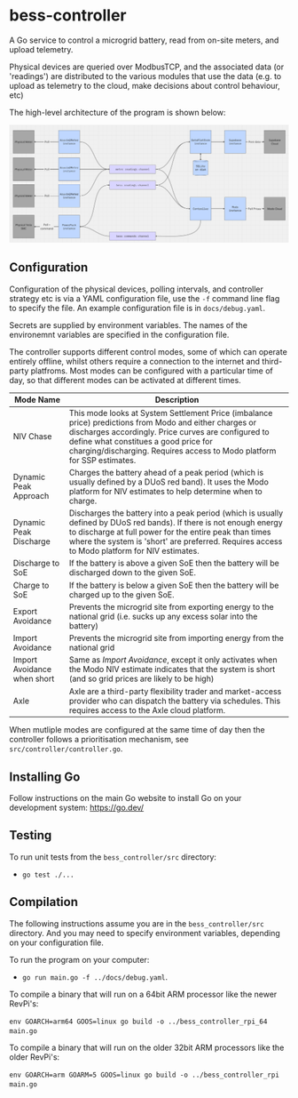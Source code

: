 
# bess-controller

A Go service to control a microgrid battery, read from on-site meters, and upload telemetry. 

Physical devices are queried over ModbusTCP, and the associated data (or 'readings') are distributed to the various modules that use the data (e.g. to upload as telemetry to the cloud, make decisions about control behaviour, etc)

The high-level architecture of the program is shown below:

![high_level](docs/high_level.png)


## Configuration

Configuration of the physical devices, polling intervals, and controller strategy etc is via a YAML configuration file, use the `-f` command line flag to specify the file. An example configuration file is in `docs/debug.yaml`.

Secrets are supplied by environment variables. The names of the environemnt variables are specified in the configuration file.

The controller supports different control modes, some of which can operate entirely offline, whilst others require a connection to the internet and third-party platfroms. Most modes can be configured with a particular time of day, so that different modes can be activated at different times.

| Mode Name | Description |
|----------|----------|
| NIV Chase | This mode looks at System Settlement Price (imbalance price) predictions from Modo and either charges or discharges accordingly. Price curves are configured to define what constitues a good price for charging/discharging. Requires access to Modo platform for SSP estimates.
| Dynamic Peak Approach | Charges the battery ahead of a peak period (which is usually defined by a DUoS red band). It uses the Modo platform for NIV estimates to help determine when to charge.
| Dynamic Peak Discharge | Discharges the battery into a peak period (which is usually defined by DUoS red bands). If there is not enough energy to discharge at full power for the entire peak than times where the system is 'short' are preferred. Requires access to Modo platform for NIV estimates.
| Discharge to SoE    | If the battery is above a given SoE then the battery will be discharged down to the given SoE.
| Charge to SoE    | If the battery is below a given SoE then the battery will be charged up to the given SoE.
| Export Avoidance | Prevents the microgrid site from exporting energy to the national grid (i.e. sucks up any excess solar into the battery)
| Import Avoidance | Prevents the microgrid site from importing energy from the national grid
| Import Avoidance when short | Same as *Import Avoidance*, except it only activates when the Modo NIV estimate indicates that the system is short (and so grid prices are likely to be high)
| Axle    | Axle are a third-party flexibility trader and market-access provider who can dispatch the battery via schedules. This requires access to the Axle cloud platform.   |   

When mutliple modes are configured at the same time of day then the controller follows a prioritisation mechanism, see `src/controller/controller.go`.

## Installing Go
Follow instructions on the main Go website to install Go on your development system: https://go.dev/

## Testing

To run unit tests from the `bess_controller/src` directory:
- `go test ./...`


## Compilation

The following instructions assume you are in the `bess_controller/src` directory. And you may need to specify environment variables, depending on your configuration file.


To run the program on your computer:
- `go run main.go -f ../docs/debug.yaml`.


To compile a binary that will run on a 64bit ARM processor like the newer RevPi's:

`env GOARCH=arm64 GOOS=linux go build -o ../bess_controller_rpi_64 main.go`

To compile a binary that will run on the older 32bit ARM processors like the older RevPi's:

`env GOARCH=arm GOARM=5 GOOS=linux go build -o ../bess_controller_rpi main.go`

